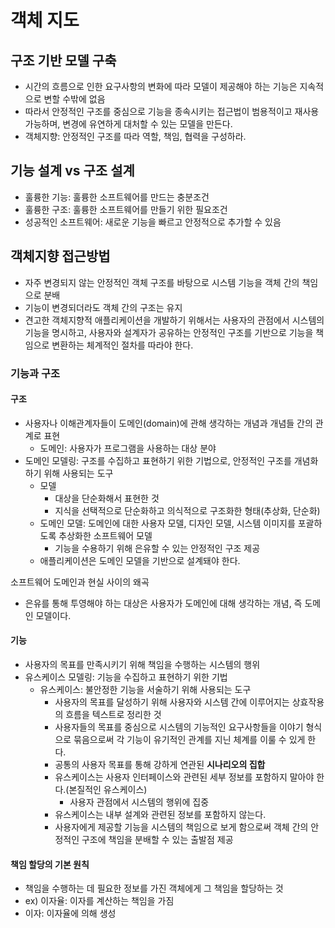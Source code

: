 # 객체 지도

## 구조 기반 모델 구축
- 시간의 흐름으로 인한 요구사항의 변화에 따라 모델이 제공해야 하는 기능은 지속적으로 변할 수밖에 없음
- 따라서 안정적인 구조를 중심으로 기능을 종속시키는 접근법이 범용적이고 재사용 가능하며, 변경에 유연하게 대처할 수 있는 모델을 만든다.
- 객체지향: 안정적인 구조를 따라 역할, 책임, 협력을 구성하라.

 ## 기능 설계 vs 구조 설계

- 훌륭한 기능: 훌륭한 소프트웨어를 만드는 충분조건
- 훌륭한 구조: 훌륭한 소프트웨어를 만들기 위한 필요조건
- 성공적인 소프트웨어: 새로운 기능을 빠르고 안정적으로 추가할 수 있음

## 객체지향 접근방법
- 자주 변경되지 않는 안정적인 객체 구조를 바탕으로 시스템 기능을 객체 간의 책임으로 분배
- 기능이 변경되더라도 객체 간의 구조는 유지
- 견고한 객체지향적 애플리케이션을 개발하기 위해서는 사용자의 관점에서 시스템의 기능을 명시하고, 사용자와 설계자가 공유하는 안정적인 구조를 기반으로 기능을 책임으로 변환하는 체계적인 절차를 따라야 한다.

### 기능과 구조

#### 구조
- 사용자나 이해관계자들이 도메인(domain)에 관해 생각하는 개념과 개념들 간의 관계로 표현
  - 도메인: 사용자가 프로그램을 사용하는 대상 분야
- 도메인 모델링: 구조를 수집하고 표현하기 위한 기법으로, 안정적인 구조를 개념화하기 위해 사용되는 도구
  - 모델
    - 대상을 단순화해서 표현한 것
    - 지식을 선택적으로 단순화하고 의식적으로 구조화한 형태(추상화, 단순화)
  - 도메인 모델: 도메인에 대한 사용자 모델, 디자인 모델, 시스템 이미지를 포괄하도록 추상화한 소프트웨어 모델
    - 기능을 수용하기 위해 은유할 수 있는 안정적인 구조 제공
  - 애플리케이션은 도메인 모델을 기반으로 설계돼야 한다.

소프트웨어 도메인과 현실 사이의 왜곡
- 은유를 통해 투영해야 하는 대상은 사용자가 도메인에 대해 생각하는 개념, 즉 도메인 모델이다.

#### 기능
- 사용자의 목표를 만족시키기 위해 책임을 수행하는 시스템의 행위
- 유스케이스 모델링: 기능을 수집하고 표현하기 위한 기법
  - 유스케이스: 불안정한 기능을 서술하기 위해 사용되는 도구
    - 사용자의 목표를 달성하기 위해 사용자와 시스템 간에 이루어지는 상효작용의 흐름을 텍스트로 정리한 것
    - 사용자들의 목표를 중심으로 시스템의 기능적인 요구사항들을 이야기 형식으로 묶음으로써 각 기능이 유기적인 관계를 지닌 체계를 이룰 수 있게 한다.
    - 공통의 사용자 목표를 통해 강하게 연관된 **시나리오의 집합**
    - 유스케이스는 사용자 인터페이스와 관련된 세부 정보를 포함하지 말아야 한다.(본질적인 유스케이스)
      - 사용자 관점에서 시스템의 행위에 집중
    - 유스케이스는 내부 설계와 관련된 정보를 포함하지 않는다.
    - 사용자에게 제공할 기능을 시스템의 책임으로 보게 함으로써 객체 간의 안정적인 구조에 책임을 분배할 수 있는 출발점 제공


#### 책임 할당의 기본 원칙
- 책임을 수행하는 데 필요한 정보를 가진 객체에게 그 책임을 할당하는 것
- ex) 이자율: 이자를 계산하는 책임을 가짐
- 이자: 이자율에 의해 생성
